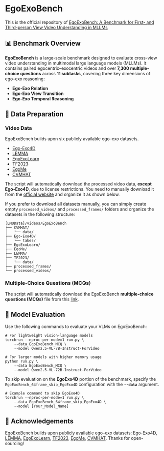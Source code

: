 # EgoExoBench

This is the official repository of [EgoExoBench: A
Benchmark for First- and Third-person View Video
Understanding in MLLMs]()

## 📊 Benchmark Overview

**EgoExoBench** is a large-scale benchmark designed to evaluate cross-view video understanding in multimodal large language models (MLLMs). It contains paired egocentric–exocentric videos and over **7,300 multiple-choice questions** across **11 subtasks**, covering three key dimensions of ego–exo reasoning:

* **Ego-Exo Relation**
* **Ego-Exo View Transition**
* **Ego-Exo Temporal Reasoning**

## 📝 Data Preparation

### Video Data

EgoExoBench builds upon six publicly available ego–exo datasets.

* [Ego-Exo4D](https://ego-exo4d-data.org/)
* [LEMMA](https://sites.google.com/view/lemma-activity)
* [EgoExoLearn](https://huggingface.co/datasets/hyf015/EgoExoLearn)
* [TF2023](https://github.com/ziweizhao1993/PEN)
* [EgoMe](https://huggingface.co/datasets/HeqianQiu/EgoMe)
* [CVMHAT](https://github.com/RuizeHan/CVMHT)

The script will automatically download the processed video data, **except Ego-Exo4D**, due to license restrictions. You need to manually download it from the [official website](https://ego-exo4d-data.org/) and organize it as shown below.

If you prefer to download all datasets manually, you can simply create empty `processed_videos/` and `processed_frames/` folders and organize the datasets in the following structure:

```
[LMUData]/videos/EgoExoBench
├── CVMHAT/
│   └── data/
├── Ego-Exo4D/
│   └── takes/
├── EgoExoLearn/
├── EgoMe/
├── LEMMA/
├── TF2023/
│   └── data/
├── processed_frames/
└── processed_videos/
```
### Multiple-Choice Questions (MCQs)

The script will automatically download the EgoExoBench **multiple-choice questions (MCQs)** file from this [link](https://huggingface.co/datasets/Heleun/EgoExoBench_MCQ).

## 🚀 Model Evaluation

Use the following commands to evaluate your VLMs on EgoExoBench:

```shell
# For lightweight vision-language models
torchrun --nproc-per-node=1 run.py \
    --data EgoExoBench_MCQ \
    --model Qwen2.5-VL-7B-Instruct-ForVideo

# For larger models with higher memory usage
python run.py \
    --data EgoExoBench_MCQ \
    --model Qwen2.5-VL-72B-Instruct-ForVideo
```

To skip evaluation on the **EgoExo4D** portion of the benchmark, specify the `EgoExoBench_64frame_skip_EgoExo4D` configuration with the **`--data`** argument.

```
# Example command to skip EgoExo4D
torchrun --nproc-per-node=1 run.py \
    --data EgoExoBench_64frame_skip_EgoExo4D \
    --model [Your_Model_Name]
```

## 🙏 Acknowledgements

EgoExoBench builds upon publicly available ego–exo datasets: [Ego-Exo4D](https://ego-exo4d-data.org/), [LEMMA](https://sites.google.com/view/lemma-activity), [EgoExoLearn](https://huggingface.co/datasets/hyf015/EgoExoLearn), [TF2023](https://github.com/ziweizhao1993/PEN), [EgoMe](https://huggingface.co/datasets/HeqianQiu/EgoMe), [CVMHAT](https://github.com/RuizeHan/CVMHT). Thanks for open-sourcing!
